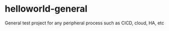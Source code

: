 # helloworld-general

General test project for any peripheral process such as CICD, cloud, HA, etc

